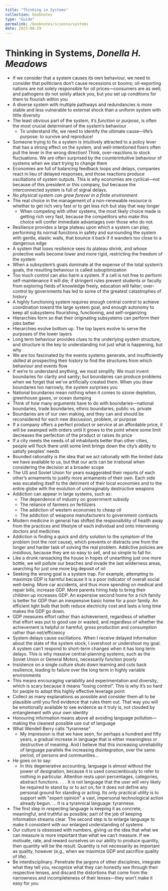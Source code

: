 ```yaml
---
title: "Thinking in Systems"
collection: booknotes
type: "Guide"
permalink: /booknotes/science/systems
date: 2023-08-29
---
```


# Thinking in Systems, *Donella H. Meadows*
*	If we consider that a system causes its own behaviour, we need to consider that politicians don’t cause recessions or booms; oil-exporting nations are not solely responsible for oil prices—consumers are as well; and pathogens do not solely attack you, but you set up conditions for them to flourish within you
*	A diverse system with multiple pathways and redundancies is more stable and less vulnerable to external shock than a uniform system with little diversity
*	The least obvious part of the system, it’s *function* or *purpose*, is often the most crucial determinant of the system’s behaviour
    * To understand life, we need to identify the ultimate cause—life’s purpose: to survive and reproduce!
*	Someone trying to fix a system is intuitively attracted to a policy lever that has a strong effect on the system, and well-intentioned fixers often pull the lever in the wrong direction! Think, over-reactions to stock fluctuations. We are often surprised by the counterintuitive behaviour of systems when we start trying to change them
*	Economies are full of balancing feedback loops and delays, companies react in lieu of delayed responses, and those reactions produce oscillations of system outputs. This is why economies are cyclical—not because of this president or this company, but because the interconnected system is full of signal delays.
*	*No physical system can grow forever in a finite environment*
*	The real choice in the management of a non-renewable resource is whether to get rich very fast or to get less rich but stay that way longer
    * When competing with other systems, the most likely choice made is getting rich very fast, because the competitors who make this choice will confer immediate advantages over those who do not. 
*	Resilience provides a large plateau upon which a system can play, performing its normal functions in safety and surrounding the system with gentle, elastic walls, that bounce it back if it wanders too close to a dangerous edge
*	A system that loses resilience sees its plateau shrink, and whose protective walls become lower and more rigid, restricting the freedom of the system
*	When a subsystem’s goals dominate at the expense of the total system’s goals, the resulting behaviour is called suboptimization
*	Too much control can also harm a system. If a cell is not free to perform self-maintenance it will die; if stringent rules prevent students or faculty from exploring fields of knowledge freely, education will falter; over-control by governments has led to some of the greatest catastrophes of history
*	A highly functioning system requires enough central control to achieve coordination toward the large system goal, and enough autonomy to keep all subsystems flourishing, functioning, and self-organizing
*	Hierarchies form so that their originating subsystems can perform their jobs better
*	Hierarchies evolve bottom up. The top layers evolve to serve the purposes of the lower layers
*	Long term behaviour provides clues to the underlying system structure, and structure is the key to understanding not just what is happening, but why
*	We are too fascinated by the events systems generate, and insufficiently skilled at prospecting their history to find the structures from which behaviour and events flow
*	If we’re to understand anything, we must simplify. We must invent boundaries for clarity and sanity; but boundaries can produce problems when we forget that we’ve artificially created them. When you draw boundaries too narrowly, the system surprises you
*	National boundaries mean nothing when it comes to ozone depletion, greenhouse gases, or ocean dumping 
*	Think of how many arguments have to do with boundaries—national boundaries, trade boundaries, ethnic boundaries, public vs. private
*	Boundaries are of our own making, and they can and should be reconsidered for each new discussion, problem, or purpose
*	If a company offers a perfect product or service at an affordable price, it will be swamped with orders until it grows to the point where some limit decreases the perfection of the product or raises its price
*	If a city meets the needs of all inhabitants better than other cities, people will flock there until some limit brings down the city’s ability to satisfy peoples’ needs
*	Bounded rationality is the idea that we act rationally with the limited data we have available to us, but that our acts can be irrational when considering the decision at a broader scope
*	The US and Soviet Union for years exaggerated their reports of each other’s armaments to justify more armaments of their own. Each side was escalating itself to the detriment of their local economies and to the entire globe with the evolution of unimaginably destructive weapons
*	Addiction can appear in large systems, such as:
    * The dependence of industry on government subsidy
     * The reliance of farmers on fertilizers
     * The addiction of western economies to cheap oil
     * The addiction of weapons manufacturers to government contracts
*	Modern medicine in general has shifted the responsibility of health away from the practices and lifestyle of each individual and onto intervening doctors and medicines
*	Addiction is finding a quick and dirty solution to the *symptom* of the problem (not the root cause), which prevents or distracts one from the longer and harder task of solving the real problem. Addictive policies are insidious, because they are so easy to sell, and so simple to fall for.
*	Like a drunk ransacking the house in hopes of unearthing just one more bottle, we will pollute our beaches and invade the last wilderness areas, searching for just one more big deposit of oil
*	Seeking the wrong goal is a system trap. For example, attempting to maximize GDP is harmful because it is a poor indicator of overall social well-being. More car accidents, and thus more spending on medical and repair bills, increase GDP. More parents hiring help to bring their children up increases GDP. An expensive second home for a rich family is better for GDP than an inexpensive basic home for a poor family. An efficient light bulb that both reduce electricity cost and lasts a long time makes the GDP go down.
*	GDP measures effort rather than achievement, regardless of whether that effort was put to good use or wasted, and regardless of whether the achievement is helpful or harmful; gross production and consumption rather than net/efficiency
*	System delays cause oscillations. When I receive delayed information about the state of the system stock, I overshoot or undershoot my goal. A system can’t respond to short-term changes when it has long term delays. This is why massive central-planning systems, such as the Soviet Union or General Motors, necessarily function poorly
*	Insistence on a single culture shuts down learning and cuts back resilience, leading to failure over the long term in highly variable environments
*	This means encouraging variability and experimentation and diversity, which is scary because it means “losing control”. This is why it’s so hard for people to adopt this highly effective leverage point
*	Collect as many explanations as possible and consider them all to be plausible until you find evidence that rules them out. That way you will be emotionally available to see evidence as it truly is, not clouded by entanglement with your own identity
*	Honouring information means above all avoiding language pollution—making the cleanest possible use out of language
*	What Wendell Berry calls “tyrannese”
    * My impression is that we have seen, for perhaps a hundred and fifty years, a gradual increase in language that is either meaningless or destructive of meaning. And I believe that this increasing unreliability of language parallels the increasing disintegration, over the same period, of persons and communities...
*	He goes on to say:
    * In this degenerative accounting, language is almost without the power of designation, because it is used conscientiously to refer to nothing in particular. Attention rests upon percentages, categories, abstract functions. . . . It is not language that the user will very likely be required to stand by or to act on, for it does not define any personal ground for standing or acting. Its only practical utility is to support with "expert opinion" a vast, impersonal technological action already begun. ... It is a tyrannical language: tyrannese.
*	The first step in respecting language is keeping it as concrete, meaningful, and truthful as possible; part of the job of keeping information streams clear. The second step is to enlarge language to make it consistent with our enlarged understanding of systems
*	Our culture is obsessed with numbers, giving us the idea that what we can measure is more important than what we can’t measure. If we motivate, rate, and reward ourselves on our ability to produce quantity, then quantity will be the result. Quantity is not necessarily as important as quality, however (e.g., when we maximize GDP and sacrifice quality of life).
*	Be interdisciplinary. Penetrate the jargons of other disciplines, integrate what they tell you, recognize what they can honestly see through their respective lenses, and discard the distortions that come from the narrowness and incompleteness of their lenses—they won’t make it easy for you

